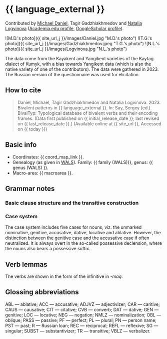 # {{ language_external }}
Contributed by [Michael Daniel](https://mishadaniel.github.io/), Tagir Gadzhiakhmedov and [Natalia Logvinova](https://iling.spb.ru/persons/logvinova-natalya-nikolaevna) ([Academia.edu profile](https://independent.academia.edu/NLogvinova), [GoogleScholar profile](https://scholar.google.com/citations?user=5gh5RK8AAAAJ&hl=de)). 

![M.D.'s photo]({{ site_url_j }}/images/Daniel.jpg "M.D.'s photo")
![T.G.'s photo]({{ site_url_j }}/images/Gadzhiakhmedov.jpeg "T.G.'s photo")
![N.L.'s photo]({{ site_url_j }}/images/Logvinova.jpg "N.L.'s photo")

The data come from the Kayakent and Yangikent varieties of the Kaytag dialect of Kumyk, with a bias towards Yangikent data (which is also the native variety of one of the contributors). The data were gathered in 2023. The Russian version of the questionnaire was used for elicitation.

## How to cite
> Daniel, Michael, Tagir Gadzhiakhmedov and Natalia Logvinova. 2023. Bivalent patterns in {{ language_external }}. 
> In: Say, Sergey (ed.). BivalTyp: Typological database of bivalent verbs and their encoding frames. 
> (Data first published on {{ initial_release_date }}; last revised on {{ last_release_date }}.) 
> (Available online at {{ site_url }}, Accessed on {{ today }})

## Basic info
- Coordinates: {{ coord_map_link }}.
- Genealogy (as given in [WALS](https://wals.info/)). Family: {{ family (WALS)}}, genus: {{ genus (WALS) }}.
- Macro-area: {{ macroarea }}.

## Grammar notes
### Basic clause structure and the transitive construction

### Case system
The case system includes five cases for nouns, viz. the unmarked nominative, genitive, accusative, dative, locative and ablative. However, the distinction between the genitive case and the accusative case if often neutralized. It is always overt in the so-called possessive declension, where the nouns also bears a possessive suffix.

## Verb lemmas
The verbs are shown in the form of the infinitive in *-maq*.

## Glossing abbreviations
ABL — ablative; ACC — accusative; ADJVZ — adjectivizer; CAR — caritive; CAUS — causative; CIT — citative; CVB — converb; DAT — dative; GEN — genitive; LOC — locative; NEG — negation; NMLZ — nominalization; OBL — oblique; PASS — passive; PF — perfect; PL — plural; PN — person name; PST — past; R — Russian loan; REC — reciprocal; REFL — reflexive; SG — singular; SUBST — substantivizer; TR — transitive; VBLZ — verbalizer. 
